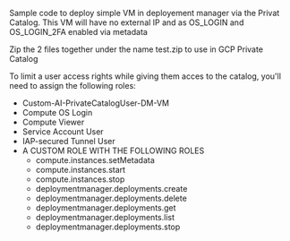 Sample code to deploy simple VM in deployement manager via the Privat Catalog.  This VM will have no external IP and as OS_LOGIN and OS_LOGIN_2FA enabled via metadata

Zip the 2 files together under the name test.zip to use in GCP Private Catalog

To limit a user access rights while giving them acces to the catalog, you'll need to assign the following roles:

* Custom-AI-PrivateCatalogUser-DM-VM
* Compute OS Login
* Compute Viewer
* Service Account User
* IAP-secured Tunnel User
* A CUSTOM ROLE WITH THE FOLLOWING ROLES
  * compute.instances.setMetadata
  * compute.instances.start
  * compute.instances.stop
  * deploymentmanager.deployments.create
  * deploymentmanager.deployments.delete
  * deploymentmanager.deployments.get
  * deploymentmanager.deployments.list
  * deploymentmanager.deployments.stop
